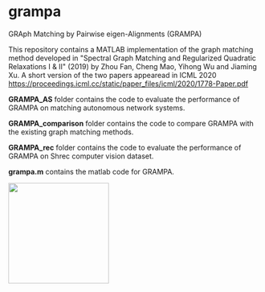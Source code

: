 # grampa
GRAph Matching by Pairwise eigen-Alignments (GRAMPA)

This repository contains a MATLAB implementation of the graph matching method developed in "Spectral Graph Matching and Regularized Quadratic Relaxations I & II" (2019) by Zhou Fan, Cheng Mao, Yihong Wu and Jiaming Xu. A short version of the two papers appearead in ICML 2020 https://proceedings.icml.cc/static/paper_files/icml/2020/1778-Paper.pdf

**GRAMPA_AS** folder contains the code to evaluate the performance of GRAMPA on matching autonomous network systems.

**GRAMPA_comparison** folder contains the code to compare GRAMPA with the existing graph matching methods. 

**GRAMPA_rec** folder contains the code to evaluate the performance of GRAMPA on Shrec computer vision dataset.

**grampa.m** contains the matlab code for GRAMPA.

<a href="Visualization of matching 3-D deformable shapes by GRAMPA"><img src="https://github.com/xjmoffside/grampa/blob/master/grampakids.png" width="200" ></a>
